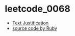 # leetcode_0068

- [Text Justification](https://leetcode.com/problems/text-justification/)
- [source code by Ruby](leetcode_0068.rb)
